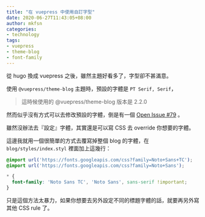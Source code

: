 ```yaml
---
title: "在 vuepress 中使用自訂字型"
date: 2020-06-27T11:43:05+08:00
author: mkfsn
categories:
- technology
tags:
- vuepress
- theme-blog
- font-family
---
```


從 hugo 換成 vuepress 之後，雖然主題好看多了，字型卻不甚滿意。

<!-- more -->

使用 `@vuepress/theme-blog` 主題時，預設的字體是 `PT Serif, Serif`，

> 這時候使用的 @vuepress/theme-blog 版本是 2.2.0

然而似乎沒有方式可以去修改預設的字體，倒是有一個 [Open Issue #79](https://github.com/vuepressjs/vuepress-theme-blog/issues/79) 。

雖然沒辦法去『設定』字體，其實還是可以寫 CSS 去 override 你想要的字體。

這邊我就用一個很簡單的方式去覆寫掉整個 blog 的字體，在 `blog/styles/index.styl` 裡面加上這幾行：

```css
@import url('https://fonts.googleapis.com/css?family=Noto+Sans+TC');
@import url('https://fonts.googleapis.com/css?family=Noto+Sans');

* {
  font-family: 'Noto Sans TC', 'Noto Sans', sans-serif !important;
}
```

只是這個方法太暴力，如果你想要去另外設定不同的標題字體的話，就要再另外寫其他 CSS rule 了。

